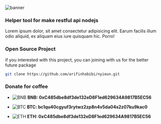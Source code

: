 ![banner](https://media.licdn.com/dms/image/C4E16AQF7kIvjiZ1Sjg/profile-displaybackgroundimage-shrink_200_800/0/1649173652950?e=2147483647&v=beta&t=j5A4iYD00Gm5F1faaGpmIcDSuXreMO_aoAeWbJb2_-c)

### Helper tool for make restful api nodejs
Lorem ipsum dolor, sit amet consectetur adipisicing elit. Earum facilis illum odio aliquid, ex aliquam eius iure quisquam hic. Porro!

### Open Source Project
if you interested with this project, you can joining with us for the better future package
```bash
git clone https://github.com/arifinhabibi/nyieun.git
```
### Donate for coffee

* ![BNB](https://user-images.githubusercontent.com/80776324/230691108-ecd10132-af58-4064-8c44-ad10f6f55dd1.png) **BNB: 0xC485dbe8df3de132eD8F1ed629634A9817B5EC56**


* ![BTC](https://user-images.githubusercontent.com/80776324/230691099-1422c66c-099e-49f2-adee-b48fa9533c0c.png) **BTC: bc1qu40cgyuf3rytwz2zp8n4v5da04s2z07ku9kac0**


* ![ETH](https://user-images.githubusercontent.com/80776324/230691090-32c937b9-61bc-4eeb-b058-c46c8fc250ac.png) **ETH: 0xC485dbe8df3de132eD8F1ed629634A9817B5EC56**

